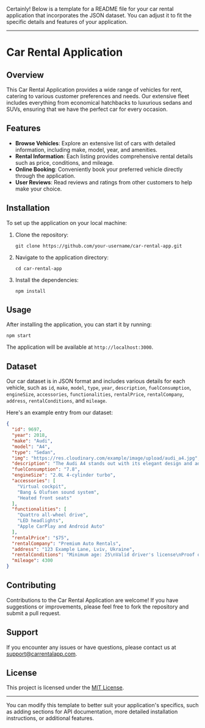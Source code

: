 Certainly! Below is a template for a README file for your car rental application that incorporates the JSON dataset. You can adjust it to fit the specific details and features of your application.

---

# Car Rental Application

## Overview

This Car Rental Application provides a wide range of vehicles for rent, catering to various customer preferences and needs. Our extensive fleet includes everything from economical hatchbacks to luxurious sedans and SUVs, ensuring that we have the perfect car for every occasion.

## Features

- **Browse Vehicles**: Explore an extensive list of cars with detailed information, including make, model, year, and amenities.
- **Rental Information**: Each listing provides comprehensive rental details such as price, conditions, and mileage.
- **Online Booking**: Conveniently book your preferred vehicle directly through the application.
- **User Reviews**: Read reviews and ratings from other customers to help make your choice.

## Installation

To set up the application on your local machine:

1. Clone the repository:
   ```
   git clone https://github.com/your-username/car-rental-app.git
   ```
2. Navigate to the application directory:
   ```
   cd car-rental-app
   ```
3. Install the dependencies:
   ```
   npm install
   ```

## Usage

After installing the application, you can start it by running:

```
npm start
```

The application will be available at `http://localhost:3000`.

## Dataset

Our car dataset is in JSON format and includes various details for each vehicle, such as `id`, `make`, `model`, `type`, `year`, `description`, `fuelConsumption`, `engineSize`, `accessories`, `functionalities`, `rentalPrice`, `rentalCompany`, `address`, `rentalConditions`, and `mileage`.

Here's an example entry from our dataset:

```json
{
  "id": 9697,
  "year": 2018,
  "make": "Audi",
  "model": "A4",
  "type": "Sedan",
  "img": "https://res.cloudinary.com/example/image/upload/audi_a4.jpg",
  "description": "The Audi A4 stands out with its elegant design and advanced technology, offering a premium driving experience.",
  "fuelConsumption": "7.8",
  "engineSize": "2.0L 4-cylinder turbo",
  "accessories": [
    "Virtual cockpit",
    "Bang & Olufsen sound system",
    "Heated front seats"
  ],
  "functionalities": [
    "Quattro all-wheel drive",
    "LED headlights",
    "Apple CarPlay and Android Auto"
  ],
  "rentalPrice": "$75",
  "rentalCompany": "Premium Auto Rentals",
  "address": "123 Example Lane, Lviv, Ukraine",
  "rentalConditions": "Minimum age: 25\nValid driver's license\nProof of insurance required",
  "mileage": 4300
}
```

## Contributing

Contributions to the Car Rental Application are welcome! If you have suggestions or improvements, please feel free to fork the repository and submit a pull request.

## Support

If you encounter any issues or have questions, please contact us at support@carrentalapp.com.

## License

This project is licensed under the [MIT License](LICENSE).

---

You can modify this template to better suit your application's specifics, such as adding sections for API documentation, more detailed installation instructions, or additional features.

